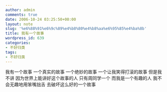 ```yaml
---
author: admin
comments: true
date: 2006-10-24 03:25:50+00:00
layout: note
slug: '%e6%88%91%e6%9c%89%e4%b8%80%e4%b8%aa%e6%95%85%e4%ba%8b'
title: 我有一个故事
wordpress_id: 639
categories:
- 不好归类
tags:
- 不好归类
---
```


我有一个故事
一个真实的故事
一个绝妙的故事
一个让我笑得打滚的故事
但是我不讲
因为世界上能讲好这个故事的人
只有周同学一个
而我是一个有趣的人
我不会无趣地用笨嘴拙舌
去破坏这么好的一个故事
